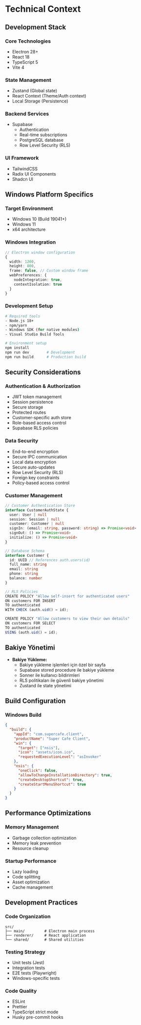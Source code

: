 # Technical Context

## Development Stack

### Core Technologies
- Electron 28+
- React 18
- TypeScript 5
- Vite 4

### State Management
- Zustand (Global state)
- React Context (Theme/Auth context)
- Local Storage (Persistence)

### Backend Services
- Supabase
  - Authentication
  - Real-time subscriptions
  - PostgreSQL database
  - Row Level Security (RLS)

### UI Framework
- TailwindCSS
- Radix UI Components
- Shadcn UI

## Windows Platform Specifics

### Target Environment
- Windows 10 (Build 19041+)
- Windows 11
- x64 architecture

### Windows Integration
```typescript
// Electron window configuration
{
  width: 1200,
  height: 800,
  frame: false, // Custom window frame
  webPreferences: {
    nodeIntegration: true,
    contextIsolation: true
  }
}
```

### Development Setup
```bash
# Required tools
- Node.js 18+
- npm/yarn
- Windows SDK (for native modules)
- Visual Studio Build Tools

# Environment setup
npm install
npm run dev        # Development
npm run build      # Production build
```

## Security Considerations

### Authentication & Authorization
- JWT token management
- Session persistence
- Secure storage
- Protected routes
- Customer-specific auth store
- Role-based access control
- Supabase RLS policies

### Data Security
- End-to-end encryption
- Secure IPC communication
- Local data encryption
- Secure auto-updates
- Row Level Security (RLS)
- Foreign key constraints
- Policy-based access control

### Customer Management
```typescript
// Customer Authentication Store
interface CustomerAuthState {
  user: User | null
  session: Session | null
  customer: Customer | null
  signIn: (email: string, password: string) => Promise<void>
  signOut: () => Promise<void>
  initialize: () => Promise<void>
}

// Database Schema
interface Customer {
  id: UUID // References auth.users(id)
  full_name: string
  email: string
  phone: string
  balance: number
}

// RLS Policies
CREATE POLICY "Allow self-insert for authenticated users"
ON customers FOR INSERT
TO authenticated
WITH CHECK (auth.uid() = id);

CREATE POLICY "Allow customers to view their own details"
ON customers FOR SELECT
TO authenticated
USING (auth.uid() = id);
```

## Bakiye Yönetimi
- **Bakiye Yükleme:**
  - Bakiye yükleme işlemleri için özel bir sayfa
  - Supabase stored procedure ile bakiye yükleme
  - Sonner ile kullanıcı bildirimleri
  - RLS politikaları ile güvenli bakiye yönetimi
  - Zustand ile state yönetimi

## Build Configuration

### Windows Build
```json
{
  "build": {
    "appId": "com.supercafe.client",
    "productName": "Super Cafe Client",
    "win": {
      "target": ["nsis"],
      "icon": "assets/icon.ico",
      "requestedExecutionLevel": "asInvoker"
    },
    "nsis": {
      "oneClick": false,
      "allowToChangeInstallationDirectory": true,
      "createDesktopShortcut": true,
      "createStartMenuShortcut": true
    }
  }
}
```

## Performance Optimizations

### Memory Management
- Garbage collection optimization
- Memory leak prevention
- Resource cleanup

### Startup Performance
- Lazy loading
- Code splitting
- Asset optimization
- Cache management

## Development Practices

### Code Organization
```
src/
├── main/         # Electron main process
├── renderer/     # React application
└── shared/       # Shared utilities
```

### Testing Strategy
- Unit tests (Jest)
- Integration tests
- E2E tests (Playwright)
- Windows-specific tests

### Code Quality
- ESLint
- Prettier
- TypeScript strict mode
- Husky pre-commit hooks
